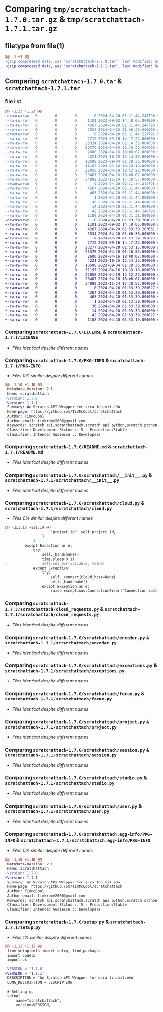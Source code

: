 # Comparing `tmp/scratchattach-1.7.0.tar.gz` & `tmp/scratchattach-1.7.1.tar.gz`

## filetype from file(1)

```diff
@@ -1 +1 @@
-gzip compressed data, was "scratchattach-1.7.0.tar", last modified: Sat Apr 20 01:31:44 2024, max compression
+gzip compressed data, was "scratchattach-1.7.1.tar", last modified: Sat Apr 20 01:53:39 2024, max compression
```

## Comparing `scratchattach-1.7.0.tar` & `scratchattach-1.7.1.tar`

### file list

```diff
@@ -1,23 +1,23 @@
-drwxrwxrwx   0        0        0        0 2024-04-20 01:31:44.246796 scratchattach-1.7.0/
--rw-rw-rw-   0        0        0     1101 2023-09-02 14:18:05.000000 scratchattach-1.7.0/LICENSE
--rw-rw-rw-   0        0        0     4267 2024-04-20 01:31:44.246796 scratchattach-1.7.0/PKG-INFO
--rw-rw-rw-   0        0        0     3534 2024-04-20 01:08:36.000000 scratchattach-1.7.0/README.md
-drwxrwxrwx   0        0        0        0 2024-04-20 01:31:44.229791 scratchattach-1.7.0/scratchattach/
--rw-rw-rw-   0        0        0     2719 2023-09-16 14:17:22.000000 scratchattach-1.7.0/scratchattach/__init__.py
--rw-rw-rw-   0        0        0    23324 2024-04-20 01:14:35.000000 scratchattach-1.7.0/scratchattach/cloud.py
--rw-rw-rw-   0        0        0    25376 2024-04-20 01:30:55.000000 scratchattach-1.7.0/scratchattach/cloud_requests.py
--rw-rw-rw-   0        0        0     2600 2024-04-16 18:08:07.000000 scratchattach-1.7.0/scratchattach/encoder.py
--rw-rw-rw-   0        0        0     4221 2023-10-25 12:34:35.000000 scratchattach-1.7.0/scratchattach/exceptions.py
--rw-rw-rw-   0        0        0    10508 2023-09-04 01:29:36.000000 scratchattach-1.7.0/scratchattach/forum.py
--rw-rw-rw-   0        0        0    31197 2024-04-16 18:33:18.000000 scratchattach-1.7.0/scratchattach/project.py
--rw-rw-rw-   0        0        0    22058 2024-04-19 12:52:22.000000 scratchattach-1.7.0/scratchattach/session.py
--rw-rw-rw-   0        0        0    20487 2024-04-16 18:08:07.000000 scratchattach-1.7.0/scratchattach/studio.py
--rw-rw-rw-   0        0        0    34892 2023-11-24 17:38:57.000000 scratchattach-1.7.0/scratchattach/user.py
-drwxrwxrwx   0        0        0        0 2024-04-20 01:31:44.245795 scratchattach-1.7.0/scratchattach.egg-info/
--rw-rw-rw-   0        0        0     4267 2024-04-20 01:31:44.000000 scratchattach-1.7.0/scratchattach.egg-info/PKG-INFO
--rw-rw-rw-   0        0        0      463 2024-04-20 01:31:44.000000 scratchattach-1.7.0/scratchattach.egg-info/SOURCES.txt
--rw-rw-rw-   0        0        0        1 2024-04-20 01:31:44.000000 scratchattach-1.7.0/scratchattach.egg-info/dependency_links.txt
--rw-rw-rw-   0        0        0       36 2024-04-20 01:31:44.000000 scratchattach-1.7.0/scratchattach.egg-info/requires.txt
--rw-rw-rw-   0        0        0       14 2024-04-20 01:31:44.000000 scratchattach-1.7.0/scratchattach.egg-info/top_level.txt
--rw-rw-rw-   0        0        0       42 2024-04-20 01:31:44.246796 scratchattach-1.7.0/setup.cfg
--rw-rw-rw-   0        0        0     1108 2024-04-20 01:31:31.000000 scratchattach-1.7.0/setup.py
+drwxrwxrwx   0        0        0        0 2024-04-20 01:53:39.208627 scratchattach-1.7.1/
+-rw-rw-rw-   0        0        0     1101 2023-09-02 14:18:05.000000 scratchattach-1.7.1/LICENSE
+-rw-rw-rw-   0        0        0     4267 2024-04-20 01:53:39.207631 scratchattach-1.7.1/PKG-INFO
+-rw-rw-rw-   0        0        0     3534 2024-04-20 01:08:36.000000 scratchattach-1.7.1/README.md
+drwxrwxrwx   0        0        0        0 2024-04-20 01:53:39.191623 scratchattach-1.7.1/scratchattach/
+-rw-rw-rw-   0        0        0     2719 2023-09-16 14:17:22.000000 scratchattach-1.7.1/scratchattach/__init__.py
+-rw-rw-rw-   0        0        0    23277 2024-04-20 01:53:15.000000 scratchattach-1.7.1/scratchattach/cloud.py
+-rw-rw-rw-   0        0        0    25376 2024-04-20 01:30:55.000000 scratchattach-1.7.1/scratchattach/cloud_requests.py
+-rw-rw-rw-   0        0        0     2600 2024-04-16 18:08:07.000000 scratchattach-1.7.1/scratchattach/encoder.py
+-rw-rw-rw-   0        0        0     4221 2023-10-25 12:34:35.000000 scratchattach-1.7.1/scratchattach/exceptions.py
+-rw-rw-rw-   0        0        0    10508 2023-09-04 01:29:36.000000 scratchattach-1.7.1/scratchattach/forum.py
+-rw-rw-rw-   0        0        0    31197 2024-04-16 18:33:18.000000 scratchattach-1.7.1/scratchattach/project.py
+-rw-rw-rw-   0        0        0    22058 2024-04-19 12:52:22.000000 scratchattach-1.7.1/scratchattach/session.py
+-rw-rw-rw-   0        0        0    20487 2024-04-16 18:08:07.000000 scratchattach-1.7.1/scratchattach/studio.py
+-rw-rw-rw-   0        0        0    34892 2023-11-24 17:38:57.000000 scratchattach-1.7.1/scratchattach/user.py
+drwxrwxrwx   0        0        0        0 2024-04-20 01:53:39.206627 scratchattach-1.7.1/scratchattach.egg-info/
+-rw-rw-rw-   0        0        0     4267 2024-04-20 01:53:39.000000 scratchattach-1.7.1/scratchattach.egg-info/PKG-INFO
+-rw-rw-rw-   0        0        0      463 2024-04-20 01:53:39.000000 scratchattach-1.7.1/scratchattach.egg-info/SOURCES.txt
+-rw-rw-rw-   0        0        0        1 2024-04-20 01:53:39.000000 scratchattach-1.7.1/scratchattach.egg-info/dependency_links.txt
+-rw-rw-rw-   0        0        0       36 2024-04-20 01:53:39.000000 scratchattach-1.7.1/scratchattach.egg-info/requires.txt
+-rw-rw-rw-   0        0        0       14 2024-04-20 01:53:39.000000 scratchattach-1.7.1/scratchattach.egg-info/top_level.txt
+-rw-rw-rw-   0        0        0       42 2024-04-20 01:53:39.208627 scratchattach-1.7.1/setup.cfg
+-rw-rw-rw-   0        0        0     1108 2024-04-20 01:53:19.000000 scratchattach-1.7.1/setup.py
```

### Comparing `scratchattach-1.7.0/LICENSE` & `scratchattach-1.7.1/LICENSE`

 * *Files identical despite different names*

### Comparing `scratchattach-1.7.0/PKG-INFO` & `scratchattach-1.7.1/PKG-INFO`

 * *Files 0% similar despite different names*

```diff
@@ -1,10 +1,10 @@
 Metadata-Version: 2.1
 Name: scratchattach
-Version: 1.7.0
+Version: 1.7.1
 Summary: An Scratch API Wrapper for scra tch.mit.edu
 Home-page: https://github.com/TimMcCool/scratchattach
 Author: TimMcCool
 Author-email: timkrome2006@gmail.com
 Keywords: scratch api,scratchattach,scratch api python,scratch python,scratch for python,scratch,scratch cloud,scratch cloud variables,scratch bot
 Classifier: Development Status :: 5 - Production/Stable
 Classifier: Intended Audience :: Developers
```

### Comparing `scratchattach-1.7.0/README.md` & `scratchattach-1.7.1/README.md`

 * *Files identical despite different names*

### Comparing `scratchattach-1.7.0/scratchattach/__init__.py` & `scratchattach-1.7.1/scratchattach/__init__.py`

 * *Files identical despite different names*

### Comparing `scratchattach-1.7.0/scratchattach/cloud.py` & `scratchattach-1.7.1/scratchattach/cloud.py`

 * *Files 0% similar despite different names*

```diff
@@ -211,15 +211,14 @@
                     "project_id": self.project_id,
                 }
             )
         except Exception as e:
             try:
                 self._handshake()
                 time.sleep(0.1)
-                self.set_var(variable, value)
             except Exception:
                 try:
                     self._connect(cloud_host=None)
                     self._handshake()
                 except Exception as e:
                     raise exceptions.ConnectionError("Connection lost while setting cloud variable.", str(e))
```

### Comparing `scratchattach-1.7.0/scratchattach/cloud_requests.py` & `scratchattach-1.7.1/scratchattach/cloud_requests.py`

 * *Files identical despite different names*

### Comparing `scratchattach-1.7.0/scratchattach/encoder.py` & `scratchattach-1.7.1/scratchattach/encoder.py`

 * *Files identical despite different names*

### Comparing `scratchattach-1.7.0/scratchattach/exceptions.py` & `scratchattach-1.7.1/scratchattach/exceptions.py`

 * *Files identical despite different names*

### Comparing `scratchattach-1.7.0/scratchattach/forum.py` & `scratchattach-1.7.1/scratchattach/forum.py`

 * *Files identical despite different names*

### Comparing `scratchattach-1.7.0/scratchattach/project.py` & `scratchattach-1.7.1/scratchattach/project.py`

 * *Files identical despite different names*

### Comparing `scratchattach-1.7.0/scratchattach/session.py` & `scratchattach-1.7.1/scratchattach/session.py`

 * *Files identical despite different names*

### Comparing `scratchattach-1.7.0/scratchattach/studio.py` & `scratchattach-1.7.1/scratchattach/studio.py`

 * *Files identical despite different names*

### Comparing `scratchattach-1.7.0/scratchattach/user.py` & `scratchattach-1.7.1/scratchattach/user.py`

 * *Files identical despite different names*

### Comparing `scratchattach-1.7.0/scratchattach.egg-info/PKG-INFO` & `scratchattach-1.7.1/scratchattach.egg-info/PKG-INFO`

 * *Files 0% similar despite different names*

```diff
@@ -1,10 +1,10 @@
 Metadata-Version: 2.1
 Name: scratchattach
-Version: 1.7.0
+Version: 1.7.1
 Summary: An Scratch API Wrapper for scra tch.mit.edu
 Home-page: https://github.com/TimMcCool/scratchattach
 Author: TimMcCool
 Author-email: timkrome2006@gmail.com
 Keywords: scratch api,scratchattach,scratch api python,scratch python,scratch for python,scratch,scratch cloud,scratch cloud variables,scratch bot
 Classifier: Development Status :: 5 - Production/Stable
 Classifier: Intended Audience :: Developers
```

### Comparing `scratchattach-1.7.0/setup.py` & `scratchattach-1.7.1/setup.py`

 * *Files 1% similar despite different names*

```diff
@@ -1,12 +1,12 @@
 from setuptools import setup, find_packages
 import codecs
 import os
 
-VERSION = '1.7.0'
+VERSION = '1.7.1'
 DESCRIPTION = 'An Scratch API Wrapper for scra tch.mit.edu'
 LONG_DESCRIPTION = DESCRIPTION
 
 # Setting up
 setup(
     name="scratchattach",
     version=VERSION,
```

